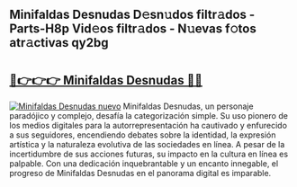 ## Minifaldas Desnudas D𝚎sn𝚞dos filtr𝚊dos - Parts-H8p Vid𝚎os filtr𝚊dos - N𝚞evas f𝚘tos atr𝚊ctivas qy2bg

# <h2><a href="http://mb7ta4t.tromn.icu/?c=Minifaldas+Desnudas">🔗👉👉👉 Minifaldas Desnudas 🔗🔗</a></h2>

[![Minifaldas Desnudas nuevo](https://i.imgur.com/pEAQMta.gif)](http://mb7ta4t.tromn.icu/?c=Minifaldas+Desnudas)
Minifaldas Desnudas, un personaje paradójico y complejo, desafía la categorización simple. Su uso pionero de los medios digitales para la autorrepresentación ha cautivado y enfurecido a sus seguidores, encendiendo debates sobre la identidad, la expresión artística y la naturaleza evolutiva de las sociedades en línea. A pesar de la incertidumbre de sus acciones futuras, su impacto en la cultura en línea es palpable. Con una dedicación inquebrantable y un encanto innegable, el progreso de Minifaldas Desnudas en el panorama digital es imparable.
